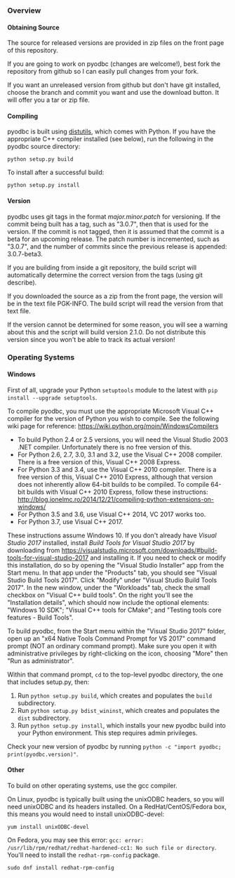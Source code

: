### Overview

#### Obtaining Source
The source for released versions are provided in zip files on the front page of this repository.

If you are going to work on pyodbc (changes are welcome!), best fork the repository from github so I can easily pull changes from your fork.

If you want an unreleased version from github but don't have git installed, choose the branch and commit you want and use the download button. It will offer you a tar or zip file.

#### Compiling
pyodbc is built using [distutils](http://docs.python.org/library/distutils.html), which comes with Python. If you have the appropriate C++ compiler installed (see below), run the following in the pyodbc source directory:

`python setup.py build`

To install after a successful build:

`python setup.py install`

#### Version
pyodbc uses git tags in the format _major.minor.patch_ for versioning. If the commit being built has a tag, such as "3.0.7", then that is used for the version. If the commit is not tagged, then it is assumed that the commit is a beta for an upcoming release. The patch number is incremented, such as "3.0.7", and the number of commits since the previous release is appended: 3.0.7-beta3.

If you are building from inside a git repository, the build script will automatically determine the correct version from the tags (using git describe).

If you downloaded the source as a zip from the front page, the version will be in the text file PGK-INFO. The build script will read the version from that text file.

If the version cannot be determined for some reason, you will see a warning about this and the script will build version 2.1.0. Do not distribute this version since you won't be able to track its actual version!

### Operating Systems

#### Windows

First of all, upgrade your Python `setuptools` module to the latest with `pip install --upgrade setuptools`.

To compile pyodbc, you must use the appropriate Microsoft Visual C++ compiler for the version of Python you wish to compile.  See the following wiki page for reference: https://wiki.python.org/moin/WindowsCompilers

- To build Python 2.4 or 2.5 versions, you will need the Visual Studio 2003 .NET compiler. Unfortunately there is no free version of this.
- For Python 2.6, 2.7, 3.0, 3.1 and 3.2, use the Visual C++ 2008 compiler. There is a free version of this, Visual C++ 2008 Express.
- For Python 3.3 and 3.4, use the Visual C++ 2010 compiler. There is a free version of this, Visual C++ 2010 Express, although that version does not inherently allow 64-bit builds to be compiled. To compile 64-bit builds with Visual C++ 2010 Express, follow these instructions: http://blog.ionelmc.ro/2014/12/21/compiling-python-extensions-on-windows/
- For Python 3.5 and 3.6, use Visual C++ 2014, VC 2017 works too.
- For Python 3.7, use Visual C++ 2017.

These instructions assume Windows 10.  If you don't already have _Visual Studio 2017_ installed, install _Build Tools for Visual Studio 2017_ by downloading from https://visualstudio.microsoft.com/downloads/#build-tools-for-visual-studio-2017 and installing it.  If you need to check or modify this installation, do so by opening the "Visual Studio Installer" app from the Start menu.  In that app under the "Products" tab, you should see "Visual Studio Build Tools 2017".  Click "Modify" under "Visual Studio Build Tools 2017".  In the new window, under the "Workloads" tab, check the small checkbox on "Visual C++ build tools".  On the right you'll see the "Installation details", which should now include the optional elements: "Windows 10 SDK"; "Visual C++ tools for CMake"; and "Testing tools core features - Build Tools".

To build pyodbc, from the Start menu within the "Visual Studio 2017" folder, open up an "x64 Native Tools Command Prompt for VS 2017" command prompt (NOT an ordinary command prompt).  Make sure you open it with administrative privileges by right-clicking on the icon, choosing "More" then "Run as administrator".

Within that command prompt, `cd` to the top-level pyodbc directory, the one that includes setup.py, then:

1) Run `python setup.py build`, which creates and populates the `build` subdirectory.
2) Run `python setup.py bdist_wininst`, which creates and populates the `dist` subdirectory.
3) Run `python setup.py install`, which installs your new pyodbc build into your Python environment.  This step requires admin privileges.

Check your new version of pyodbc by running `python -c "import pyodbc; print(pyodbc.version)"`.

#### Other
To build on other operating systems, use the gcc compiler.

On Linux, pyodbc is typically built using the unixODBC headers, so you will need unixODBC and its headers installed. On a RedHat/CentOS/Fedora box, this means you would need to install unixODBC-devel:

`yum install unixODBC-devel`

On Fedora, you may see this error: `gcc: error: /usr/lib/rpm/redhat/redhat-hardened-cc1: No such file or directory`.  You'll need to install the `redhat-rpm-config` package.

```
sudo dnf install redhat-rpm-config
```